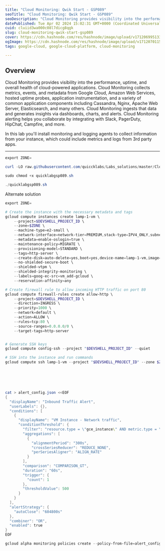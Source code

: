 ```yaml
---
title: "Cloud Monitoring: Qwik Start - GSP089"
seoTitle: "Cloud Monitoring: Qwik Start - GSP089"
seoDescription: "Cloud Monitoring provides visibility into the performance, uptime, and overall health of cloud-powered applications. Cloud Monitoring collects metrics, even"
datePublished: Tue Apr 02 2024 15:02:31 GMT+0000 (Coordinated Universal Time)
cuid: cluiid3wa000c08l7dicg8qgk
slug: cloud-monitoring-qwik-start-gsp089
cover: https://cdn.hashnode.com/res/hashnode/image/upload/v1712069951337/15302f94-544e-4809-a727-35ab8077ee71.png
ogImage: https://cdn.hashnode.com/res/hashnode/image/upload/v1712070115546/8f0b1ee1-e254-4ac7-b8e7-e4928a66b617.png
tags: google-cloud, google-cloud-platform, cloud-monitoring

---
```


## **Overview**

Cloud Monitoring provides visibility into the performance, uptime, and overall health of cloud-powered applications. Cloud Monitoring collects metrics, events, and metadata from Google Cloud, Amazon Web Services, hosted uptime probes, application instrumentation, and a variety of common application components including Cassandra, Nginx, Apache Web Server, Elasticsearch, and many others. Cloud Monitoring ingests that data and generates insights via dashboards, charts, and alerts. Cloud Monitoring alerting helps you collaborate by integrating with Slack, PagerDuty, HipChat, Campfire, and more.

In this lab you'll install monitoring and logging agents to collect information from your instance, which could include metrics and logs from 3rd party apps.

---

```powershell
export ZONE=

curl -LO raw.githubusercontent.com/quiccklabs/Labs_solutions/master/Cloud%20Monitoring%20Qwik%20Start/quicklabgsp089.sh

sudo chmod +x quicklabgsp089.sh

./quicklabgsp089.sh
```

Alternate solution

```powershell
export ZONE=

# Create the instance with the necessary metadata and tags
gcloud compute instances create lamp-1-vm \
    --project=$DEVSHELL_PROJECT_ID \
    --zone=$ZONE \
    --machine-type=e2-small \
    --network-interface=network-tier=PREMIUM,stack-type=IPV4_ONLY,subnet=default \
    --metadata=enable-oslogin=true \
    --maintenance-policy=MIGRATE \
    --provisioning-model=STANDARD \
    --tags=http-server \
    --create-disk=auto-delete=yes,boot=yes,device-name=lamp-1-vm,image=projects/debian-cloud/global/images/debian-10-buster-v20230629,mode=rw,size=10,type=projects/$DEVSHELL_PROJECT_ID/zones/$ZONE/diskTypes/pd-balanced \
    --no-shielded-secure-boot \
    --shielded-vtpm \
    --shielded-integrity-monitoring \
    --labels=goog-ec-src=vm_add-gcloud \
    --reservation-affinity=any

# Create firewall rule to allow incoming HTTP traffic on port 80
gcloud compute firewall-rules create allow-http \
    --project=$DEVSHELL_PROJECT_ID \
    --direction=INGRESS \
    --priority=1000 \
    --network=default \
    --action=ALLOW \
    --rules=tcp:80 \
    --source-ranges=0.0.0.0/0 \
    --target-tags=http-server


# Generate SSH keys
gcloud compute config-ssh --project "$DEVSHELL_PROJECT_ID" --quiet

# SSH into the instance and run commands
gcloud compute ssh lamp-1-vm --project "$DEVSHELL_PROJECT_ID" --zone $ZONE --command "sudo apt-get update && sudo apt-get install -y apache2 php7.0 && sudo service apache2 restart"






cat > alert_config.json <<EOF
{
  "displayName": "Inbound Traffic Alert",
  "userLabels": {},
  "conditions": [
    {
      "displayName": "VM Instance - Network traffic",
      "conditionThreshold": {
        "filter": "resource.type = \"gce_instance\" AND metric.type = \"agent.googleapis.com/interface/traffic\"",
        "aggregations": [
          {
            "alignmentPeriod": "300s",
            "crossSeriesReducer": "REDUCE_NONE",
            "perSeriesAligner": "ALIGN_RATE"
          }
        ],
        "comparison": "COMPARISON_GT",
        "duration": "60s",
        "trigger": {
          "count": 1
        },
        "thresholdValue": 500
      }
    }
  ],
  "alertStrategy": {
    "autoClose": "604800s"
  },
  "combiner": "OR",
  "enabled": true
}
EOF

gcloud alpha monitoring policies create --policy-from-file=alert_config.json
```